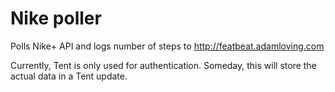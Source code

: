 # Nike poller 

Polls Nike+ API and logs number of steps to http://featbeat.adamloving.com

Currently, Tent is only used for authentication. Someday, this will store the actual data in a Tent update.